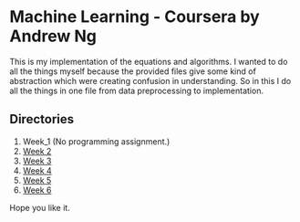 # Machine Learning - Coursera by Andrew Ng

This is my implementation of the equations and algorithms.
I wanted to do all the things myself because the provided files give some kind of abstraction which were creating confusion in understanding. So in this I do all the things in one file from data preprocessing to implementation.

## Directories

1. Week_1 (No programming assignment.)
2. [Week 2](./week_2)
3. [Week 3](./week_3)
4. [Week 4](./week_4)
5. [Week 5](./week_5)
6. [Week 6](./week_6)

Hope you like it.
